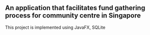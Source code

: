 ## An application that facilitates fund gathering process for community centre in Singapore

This project is implemented using JavaFX, SQLite